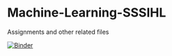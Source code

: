 # Machine-Learning-SSSIHL
Assignments and other related files

[![Binder](https://mybinder.org/badge_logo.svg)](https://mybinder.org/v2/gh/Siddhu-26/MDSC201-Machine-Learning-SSSIHL/blob/main/Assignment%201%20(Health%20Insurance%20Dataset).ipynb/main)
